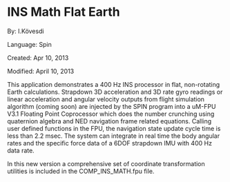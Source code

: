 # INS Math Flat Earth

By: I.Kövesdi

Language: Spin

Created: Apr 10, 2013

Modified: April 10, 2013

This application demonstrates a 400 Hz INS processor in flat, non-rotating Earth calculations. Strapdown 3D acceleration and 3D rate gyro readings or linear acceleration and angular velocity outputs from flight simulation algorithm (coming soon) are injected by the SPIN program into a uM-FPU V3.1 Floating Point Coprocessor which does the number crunching using quaternion algebra and NED navigation frame related equations. Calling user defined functions in the FPU, the navigation state update cycle time is less than 2.2 msec. The system can integrate in real time the body angular rates and the specific force data of a 6DOF strapdown IMU with 400 Hz data rate.

In this new version a comprehensive set of coordinate transformation utilities is included in the COMP\_INS\_MATH.fpu file.
